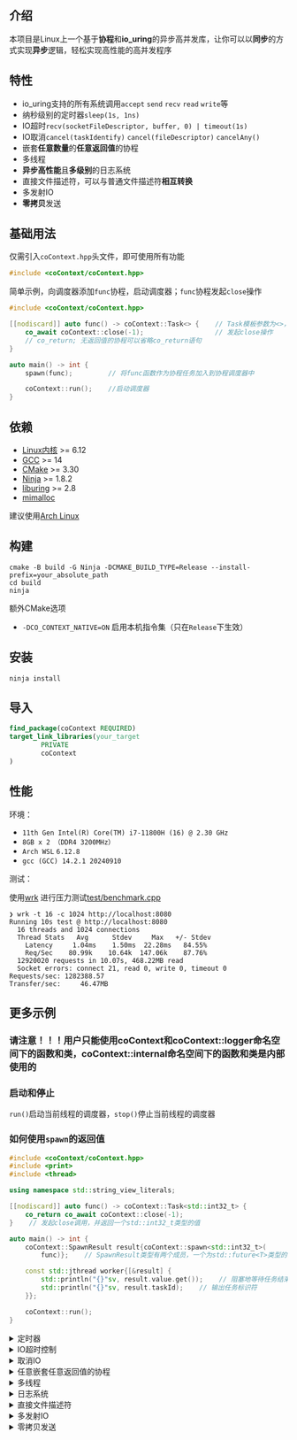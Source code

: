## 介绍

本项目是Linux上一个基于**协程**和**io_uring**的异步高并发库，让你可以以**同步**的方式实现**异步**逻辑，轻松实现高性能的高并发程序

## 特性

- io_uring支持的所有系统调用`accept` `send` `recv` `read` `write`等
- 纳秒级别的定时器`sleep(1s, 1ns)`
- IO超时`recv(socketFileDescriptor, buffer, 0) | timeout(1s)`
- IO取消`cancel(taskIdentify)` `cancel(fileDescriptor)` `cancelAny()`
- 嵌套**任意数量**的**任意返回值**的协程
- 多线程
- **异步高性能**且**多级别**的日志系统
- 直接文件描述符，可以与普通文件描述符**相互转换**
- 多发射IO
- **零拷贝**发送

## 基础用法

仅需引入`coContext.hpp`头文件，即可使用所有功能

```c++
#include <coContext/coContext.hpp> 
```

简单示例，向调度器添加`func`协程，启动调度器；`func`协程发起`close`操作

```c++
#include <coContext/coContext.hpp>

[[nodiscard]] auto func() -> coContext::Task<> {    // Task模板参数为<>，表示该协程不返回任何值
    co_await coContext::close(-1);                  // 发起close操作
    // co_return; 无返回值的协程可以省略co_return语句
}

auto main() -> int {
    spawn(func);         // 将func函数作为协程任务加入到协程调度器中

    coContext::run();    //启动调度器
}
```

## 依赖

- [Linux内核](https://www.kernel.org) >= 6.12
- [GCC](https://gcc.gnu.org) >= 14
- [CMake](https://cmake.org) >= 3.30
- [Ninja](https://ninja-build.org) >= 1.8.2
- [liburing](https://github.com/axboe/liburing) >= 2.8
- [mimalloc](https://github.com/microsoft/mimalloc)

建议使用[Arch Linux](https://archlinux.org)

## 构建

```shell
cmake -B build -G Ninja -DCMAKE_BUILD_TYPE=Release --install-prefix=your_absolute_path
cd build
ninja
```

额外CMake选项

- `-DCO_CONTEXT_NATIVE=ON` 启用本机指令集（只在`Release`下生效）

## 安装

```shell
ninja install
```

## 导入

```cmake
find_package(coContext REQUIRED)
target_link_libraries(your_target
        PRIVATE
        coContext
)
```

## 性能

环境：

- `11th Gen Intel(R) Core(TM) i7-11800H (16) @ 2.30 GHz`
- `8GB x 2 （DDR4 3200MHz）`
- `Arch WSL` `6.12.8`
- `gcc (GCC) 14.2.1 20240910`

测试：

使用[wrk](https://github.com/wg/wrk)
进行压力测试[test/benchmark.cpp](https://github.com/AomaYple/coContext/blob/main/test/benchmark.cpp)

```
❯ wrk -t 16 -c 1024 http://localhost:8080
Running 10s test @ http://localhost:8080
  16 threads and 1024 connections
  Thread Stats   Avg      Stdev     Max   +/- Stdev
    Latency     1.04ms    1.50ms  22.28ms   84.55%
    Req/Sec    80.99k    10.64k  147.06k    87.76%
  12920020 requests in 10.07s, 468.22MB read
  Socket errors: connect 21, read 0, write 0, timeout 0
Requests/sec: 1282388.57
Transfer/sec:     46.47MB
```

## 更多示例

### 请注意！！！用户只能使用coContext和coContext::logger命名空间下的函数和类，coContext::internal命名空间下的函数和类是内部使用的

### 启动和停止

`run()`启动当前线程的调度器，`stop()`停止当前线程的调度器

### 如何使用`spawn`的返回值

```c++
#include <coContext/coContext.hpp>
#include <print>
#include <thread>

using namespace std::string_view_literals;

[[nodiscard]] auto func() -> coContext::Task<std::int32_t> {
    co_return co_await coContext::close(-1);
}    // 发起close调用，并返回一个std::int32_t类型的值

auto main() -> int {
    coContext::SpawnResult result{coContext::spawn<std::int32_t>(
        func)};    // SpawnResult类型有两个成员，一个为std::future<T>类型的任务返回值，这里T为std::int32_t，另一个为std::uint64_t类型的任务标识符

    const std::jthread worker{[&result] {
        std::println("{}"sv, result.value.get());    // 阻塞地等待任务结束，并输出任务返回值
        std::println("{}"sv, result.taskId);    // 输出任务标识符
    }};

    coContext::run();
}
```

<details>

<summary>定时器</summary>

```c++
[[nodiscard]] auto func() -> coContext::Task<> {
    std::println("{}", co_await coContext::sleep(1s));
}    // 打印1秒定时的结果
```

</details>

<details>

<summary>IO超时控制</summary>

```c++
[[nodiscard]] auto func(const std::int32_t socketFileDescriptor) -> coContext::Task<> {
    std::vector<std::byte> buffer{1024};
    const std::int32_t result{
        co_await (coContext::receive(socketFileDescriptor, buffer, 0) | coContext::timeout(3s))};    // 限时3秒

    std::println("received: {}"sv, result);    // 打印接收到的字节数
}
```

</details>

<details>

<summary>取消IO</summary>

- 基于`taskId`取消任务中正在运行的io

```c++
[[nodiscard]] auto func() -> coContext::Task<> { co_await coContext::sleep(4s); }    // 发起一个4s的定时

[[nodiscard]] auto cancelFunc(const std::uint64_t taskId) -> coContext::Task<> {
    co_await coContext::cancel(taskId);    // 基于任务标识符取消任务中正在运行的io
}
```

- 基于文件描述符取消io

```c++
[[nodiscard]] auto cancelFunc(const std::int32_t socketFileDescriptor) -> coContext::Task<> {
    co_await coContext::cancel(
        socketFileDescriptor,
        true);    // 第二个参数为默认为false，为true时，会取消该文件描述符上的所有io，否则只取消第一个io
}
```

- 取消所有IO

```c++
[[nodiscard]] auto func() -> coContext::Task<> { co_await coContext::cancelAny(); }
```

并且，支持同步取消版本`syncCancel`，用法与`cancel`相同
</details>

<details>

<summary>任意嵌套任意返回值的协程</summary>

```c++
[[nodiscard]] auto funcA() -> coContext::Task<std::int32_t> {    // 返回值为std::int32_t类型
    const std::int32_t result{co_await coContext::close(-1)};    // 发起close调用

    co_return result + 3;    // 返回result + 3
}

[[nodiscard]] auto func() -> coContext::Task<> {
    std::int32_t result{co_await funcA()};    // 调用funcA并等待返回值
    result += co_await funcA();    // 再次调用funcA并等待返回值

    std::println("{}"sv, result);    // 打印result
}
```

</details>

<details>

<summary>多线程</summary>

```c++
#include <coContext/coContext.hpp>
#include <thread>

[[nodiscard]] auto func() -> coContext::Task<> { co_await coContext::close(-1); }    // 简短的协程函数

auto main() -> int {
    std::vector<std::jthread> workers;
    for (std::uint8_t i{}; i != std::thread::hardware_concurrency() - 1; ++i) {    // 循环创建线程
        workers.emplace_back([] {
            spawn(func);
            coContext::run();
        });
    }

    spawn(func);
    coContext::run();
}
```

</details> 

<details>

<summary>日志系统</summary>

- `Log`类为核心，支持流式运算符`<<`，支持`std::format`
- 多级别日志，`trace` `debug` `info` `warn` `error` `fatal`
- `logger::write`写入日志，`enableWrite`开启写入，`disableWrite`关闭写入
- `logger::getLevel`获取日志级别；`logger::setLevel`设置日志级别，小于该级别的日志将不会被写入，默认为`info`
- `logger::setOutputStream`设置输出流，类型为`std::ostream`, 默认为`std::clog`
- `logger::run`启动日志系统，`logger::stop`停止日志系统

```c++
constexpr auto writeLog(const std::source_location sourceLocation = std::source_location::current()) {
    coContext::logger::write(
        coContext::Log{coContext::Log::Level::info, std::pmr::string{"Hello, coContext!"sv}, sourceLocation});
}
```

</details>

<details>

<summary>直接文件描述符</summary>

- 优点
    - 直接文件描述符的操作开销较普通文件描述符更低，因为内核在操作开始时会抓取文件描述符引用计数，并在操作完成后丢弃它
    - 如果进程文件表是共享的（例如多线程程序），普通文件描述符的开销会更大

```c++
[[nodiscard]] auto func() -> coContext::Task<> {
    const std::int32_t directFileDescriptor{
        co_await coContext::openDirect("file"sv, O_RDONLY)};    // 以只读方式打开"file"文件, 并返回直接文件描述符
    std::println("open direct result: {}"sv, directFileDescriptor);    // 输出打开文件结果

    std::vector<std::byte> buffer{1024};
    const std::int32_t result{
        co_await (coContext::read(directFileDescriptor, buffer) |
                  coContext::direct())};    // 使用"coContext::direct()"标记以直接文件描述符方式读取文件

    std::println("read result: {}"sv, result);    // 输出读取结果
}
```

- 直接文件描述符必须以`closeDirect()`关闭
- 直接文件描述的IO操作必须以`direct()`标记
- 直接文件描述符可以通过`installDirect()`转换为普通文件描述符，普通文件描述符可以通过`toDirect()`转换为直接文件描述符
- 可以通过`directSocket` `acceptDirect` `multipleAcceptDirect` `openDirect`获得直接文件描述符
- 转换后的直接文件描述符和普通文件描述符**相互独立**

</details>

<details>

<summary>多发射IO</summary>

### 什么是多发射IO？就是只需发出一次请求，就可以多次接收到结果

- 优点
    - 减少了系统调用的次数
    - 减少了内核态和用户态的切换次数
    - 减少了内核态和用户态的数据拷贝次数
    - 减少了内核态和用户态的上下文切换次数
- 支持`multipleSleep` `multiplePoll` `multipleAccept` `multipleAcceptDirect` `multipleReceive` `multipleRead`

```c++
[[nodiscard]] auto normalClose(const std::int32_t socket) -> coContext::Task<> { co_await coContext::close(socket); }

[[nodiscard]] auto normalSend(const std::int32_t socket, const std::span<const std::byte> data) -> coContext::Task<> {
    if (const std::int32_t result{co_await coContext::send(socket, data, 0)}; result <= 0) spawn(normalClose, socket);
}

[[nodiscard]] constexpr auto receiveAction(const std::int32_t socket, const std::int32_t result,
                                           const std::span<const std::byte> data) {
    if (result > 0) spawn(normalSend, socket, data);    // 如果result大于0，就调用normalSend协程，将data作为参数传入
    else spawn(normalClose, socket);    // 否则调用normalClose协程，将socket作为参数传入
}

constexpr auto acceptAction(const std::int32_t socket, const std::int32_t result) {
    if (result >= 0) {
        spawn(
            coContext::multipleReceive,
            [result](const std::int32_t receiveResult, const std::span<const std::byte> data) {
                receiveAction(result, receiveResult, data);
            },
            result, 0, coContext::none());
        // 如果result大于等于0，就调用multipleReceive协程，将receiveAction作为回调函数传入，并利用lambda捕获result
        // coContext::none()表示不使用标记
        // 如果使用coContext::direct()则表示使用直接IO，使用coContext::timeout()则表示使用超时，并且可以组合使用
    } else spawn(normalClose, socket);
}

[[nodiscard]] auto multipleAccept(const std::int32_t socket) -> coContext::Task<> {
    co_await coContext::multipleAccept([socket](const std::int32_t result) { acceptAction(socket, result); }, socket,
                                       nullptr, nullptr, 0);
    // 阻塞地执行multipleAccept协程，将acceptAction作为回调函数传入，并利用lambda捕获socket
}
```

</details>

<details>

<summary>零拷贝发送</summary>

#### 什么是零拷贝发送？就是在数据传输过程中，避免拷贝数据。

- 优点
    - 避免了数据拷贝，提高了性能
- 缺点
    - 会尽量零拷贝，但无法保证零拷贝，可能会退回到拷贝
    - 需要数据量较大，建议在3000字节以上使用

```c++
constexpr auto zeroCopySendAction(const std::int32_t result) {
    std::println("zero copy send result: {}", result);    // 打印零拷贝发送结果
}

[[nodiscard]] auto zeroCopySend(const std::int32_t socket, const std::span<const std::byte> data) -> coContext::Task<> {
    co_await coContext::zeroCopySend(zeroCopySendAction, socket, data, 0);
    // 发起零拷贝发送请求，并注册一个回调函数，当发送完成时调用该回调函数
}
```

</details>